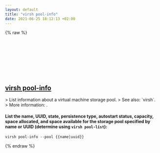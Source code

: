 ```yaml
---
layout: default
title: "virsh pool-info"
date: 2021-06-25 18:12:13 +02:00
---
```

{% raw %}
<h2 id="virsh-pool-info">
  <a href="/en/common/virsh-pool-info.html">virsh pool-info</a> <a href="#virsh-pool-info"><svg class="icon">
    <use href="/assets/images/unicode_sprite.svg#link" />
  </svg></a>
</h2>
> List information about a virtual machine storage pool.
> See also: `virsh`.
> More information: <https://manned.org/virsh>.

#### List the name, UUID, state, persistence type, autostart status, capacity, space allocated, and space available for the storage pool specified by name or UUID (determine using `virsh pool-list`):
```shell
virsh pool-info --pool {{name|uuid}}
```
{% endraw %}